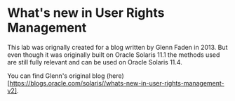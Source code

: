 # What's new in User Rights Management

This lab was orignally created for a blog written by Glenn Faden in 2013. But even though it was originally built on Oracle Solaris 11.1 the methods used are still fully relevant and can be used on Oracle Solaris 11.4.

You can find Glenn's original blog (here)[https://blogs.oracle.com/solaris//whats-new-in-user-rights-management-v2].
